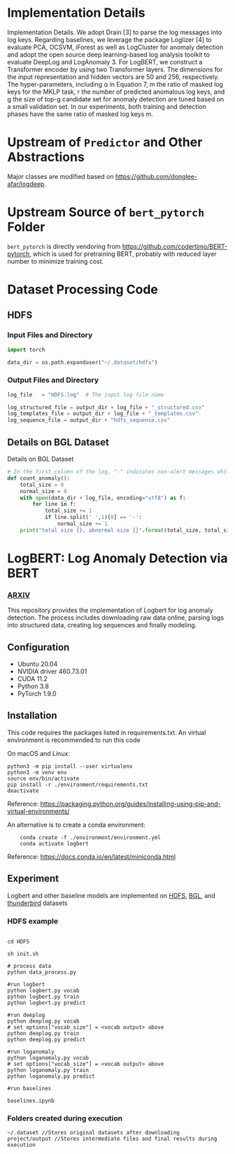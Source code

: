 # Implementation Details

Implementation Details. We adopt Drain [3] to parse the log messages into
log keys. Regarding baselines, we leverage the package Loglizer [4] to evaluate
PCA, OCSVM, iForest as well as LogCluster for anomaly detection and adopt
the open source deep learning-based log analysis toolkit to evaluate DeepLog
and LogAnomaly 3. For LogBERT, we construct a Transformer encoder by using two Transformer layers. The dimensions for the input representation and hidden vectors are 50 and 256, respectively. The hyper-parameters, including α
in Equation 7, m the ratio of masked log keys for the MKLP task, r the number of predicted anomalous log keys, and g the size of top-g candidate set for anomaly detection are tuned based on a small validation set. In our experiments,
both training and detection phases have the same ratio of masked log keys m.

# Upstream of `Predictor` and Other Abstractions

Major classes are modified based on https://github.com/donglee-afar/logdeep.

# Upstream Source of `bert_pytorch` Folder

`bert_pytorch` is directly vendoring from https://github.com/codertimo/BERT-pytorch, 
which is used for pretraining BERT, probably with reduced layer number to minimize training cost.

# Dataset Processing Code

## HDFS

### Input Files and Directory

```python
import torch

data_dir = os.path.expanduser("~/.dataset/hdfs")
```

### Output Files and Directory


```python
log_file   = "HDFS.log"  # The input log file name

log_structured_file = output_dir + log_file + "_structured.csv"
log_templates_file = output_dir + log_file + "_templates.csv"
log_sequence_file = output_dir + "hdfs_sequence.csv"
```

## Details on BGL Dataset

Details on BGL Dataset

```python
# In the first column of the log, "-" indicates non-alert messages while others are alert messages.
def count_anomaly():
    total_size = 0
    normal_size = 0
    with open(data_dir + log_file, encoding="utf8") as f:
        for line in f:
            total_size += 1
            if line.split(' ',1)[0] == '-':
                normal_size += 1
    print("total size {}, abnormal size {}".format(total_size, total_size - normal_size))
```

# LogBERT: Log Anomaly Detection via BERT   

### [ARXIV](https://arxiv.org/abs/2103.04475)   

This repository provides the implementation of Logbert for log anomaly detection. 
The process includes downloading raw data online, parsing logs into structured data, 
creating log sequences and finally modeling. 

<!-- ![alt](img/log_preprocess.png) -->

## Configuration
- Ubuntu 20.04
- NVIDIA driver 460.73.01 
- CUDA 11.2
- Python 3.8
- PyTorch 1.9.0

## Installation
This code requires the packages listed in requirements.txt.
An virtual environment is recommended to run this code

On macOS and Linux:  
```
python3 -m pip install --user virtualenv
python3 -m venv env
source env/bin/activate
pip install -r ./environment/requirements.txt
deactivate
```
Reference: https://packaging.python.org/guides/installing-using-pip-and-virtual-environments/

An alternative is to create a conda environment:
```
    conda create -f ./environment/environment.yml
    conda activate logbert
```
Reference: https://docs.conda.io/en/latest/miniconda.html

## Experiment
Logbert and other baseline models are implemented on [HDFS](https://github.com/logpai/loghub/tree/master/HDFS), [BGL](https://github.com/logpai/loghub/tree/master/BGL), and [thunderbird]() datasets

### HDFS example
```shell script

cd HDFS

sh init.sh

# process data
python data_process.py

#run logbert
python logbert.py vocab
python logbert.py train
python logbert.py predict

#run deeplog
python deeplog.py vocab
# set options["vocab_size"] = <vocab output> above
python deeplog.py train
python deeplog.py predict 

#run loganomaly
python loganomaly.py vocab
# set options["vocab_size"] = <vocab output> above
python loganomaly.py train
python loganomaly.py predict

#run baselines

baselines.ipynb
```

### Folders created during execution
```shell script 
~/.dataset //Stores original datasets after downloading
project/output //Stores intermediate files and final results during execution
```
